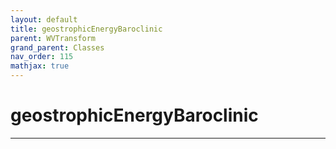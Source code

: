 ```yaml
---
layout: default
title: geostrophicEnergyBaroclinic
parent: WVTransform
grand_parent: Classes
nav_order: 115
mathjax: true
---
```


#  geostrophicEnergyBaroclinic




---

